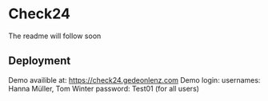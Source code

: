 # Check24 

The readme will follow soon

## Deployment
Demo availible at:
https://check24.gedeonlenz.com
Demo login:
usernames: Hanna Müller, Tom Winter
password: Test01 (for all users)
